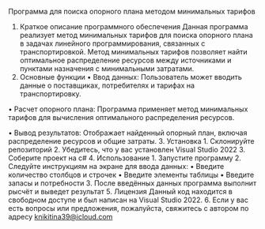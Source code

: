 Программа для поиска опорного плана методом минимальных тарифов
1. Краткое описание программного обеспечения
Данная программа реализует метод минимальных тарифов для поиска опорного плана в задачах линейного программирования, связанных с транспортировкой. Метод минимальных тарифов позволяет найти оптимальное распределение ресурсов между источниками и пунктами назначения с минимальными затратами.
2. Основные функции
• Ввод данных: Пользователь может вводить данные о поставщиках, потребителях и тарифах на транспортировку.

• Расчет опорного плана: Программа применяет метод минимальных тарифов для вычисления оптимального распределения ресурсов.

• Вывод результатов: Отображает найденный опорный план, включая распределение ресурсов и общие затраты.
3. Установка
	1. Склонируйте репозиторий
	2. Убедитесь, что у вас установлен Visual Studio 2022
	3. Соберите проект на c#
4. Использование
	1. Запустите программу
	2. Следуйте инструкциям на экране для ввода данных:
		• Введите количество столбцов и строчек
		• Введите элементы таблицы
		• Введите запасы и потребности
	3. После введённых данных программа выполнит рысчёт и выведет результат
5. Лицензия
Данный код находится в свободном доступе и был написан на Visual Studio 2022.
6. Если у вас есть вопросы или предложения, пожалуйста, свяжитесь с автором по адресу knikitina39@icloud.com
